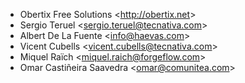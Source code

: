 - Obertix Free Solutions \<<http://obertix.net>\>
- Sergio Teruel \<<sergio.teruel@tecnativa.com>\>
- Albert De La Fuente \<<info@haevas.com>\>
- Vicent Cubells \<<vicent.cubells@tecnativa.com>\>
- Miquel Raïch \<<miquel.raich@forgeflow.com>\>
- Omar Castiñeira Saavedra \<<omar@comunitea.com>\>
